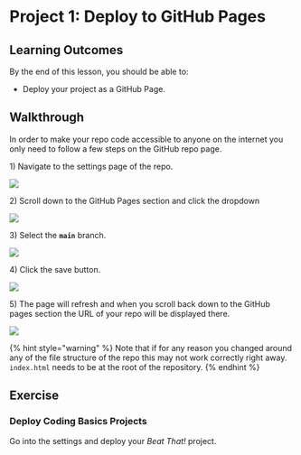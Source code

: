 # Project 1: Deploy to GitHub Pages

## Learning Outcomes

By the end of this lesson, you should be able to:

* Deploy your project as a GitHub Page.

## Walkthrough

In order to make your repo code accessible to anyone on the internet you only need to follow a few steps on the GitHub repo page.

1\) Navigate to the settings page of the repo.

![](../../../Module1/day10/.gitbook/assets/screen-shot-2020-09-10-at-6.31.26-pm.png)

2\) Scroll down to the GitHub Pages section and click the dropdown

![](../../../Module1/day10/.gitbook/assets/screen-shot-2020-09-10-at-6.31.43-pm.png)

3\) Select the **`main`** branch.

![](../../../Module1/day10/.gitbook/assets/Screenshot%202021-12-11%20111132.png)

4\) Click the save button.

![](../../../Module1/day10/.gitbook/assets/screen-shot-2020-09-10-at-6.31.53-pm.png)

5\) The page will refresh and when you scroll back down to the GitHub pages section the URL of your repo will be displayed there.

![](../../../Module1/day10/.gitbook/assets/screen-shot-2020-09-10-at-6.38.19-pm.png)

{% hint style="warning" %}
Note that if for any reason you changed around any of the file structure of the repo this may not work correctly right away. `index.html` needs to be at the root of the repository.
{% endhint %}

## **Exercise**

### **Deploy Coding Basics Projects**

Go into the settings and deploy your _Beat That!_ project.
